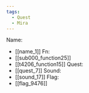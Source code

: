 ```yaml
---
tags:
  - Quest
  - Mira
---
```

Name:
- [[name_1]]
Fn:
- [[sub000_function25]]
- [[t4206_function15]]
Quest:
- [[quest_7]]
Sound:
- [[sound_17]]
Flag:
- [[flag_9476]]
